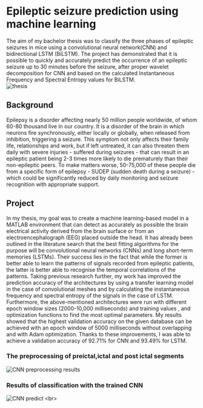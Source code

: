 # **Epileptic seizure prediction using machine learning**

The aim of my bachelor thesis was to classify the three phases of epileptic seizures in mice using a convolutional neural network(CNN) and bidirectional LSTM (BiLSTM). The project has demonstrated that it is possible to quickly and accurately predict the occurrence of an epileptic seizure up to 30 minutes before the seizure, after proper wavelet decomposition for CNN and based on the calculated Instantaneous Frequency and Spectral Entropy values for BiLSTM.
<br>
![thesis](https://github.com/nyirobalazs/epilepsy-prediction-with-machine-learning/blob/main/assets/Untitled%20(4).png)
<br>

## Background

Epilepsy is a disorder affecting nearly 50 million people worldwide, of whom 60-80 thousand live in our country. It is a disorder of the brain in which neurons fire synchronously, either locally or globally, when released from inhibition, triggering a seizure. This symptom not only affects their family life, relationships and work, but if left untreated, it can also threaten them daily with severe injuries - suffered during seizures - that can result in an epileptic patient being 2-3 times more likely to die prematurely than their non-epileptic peers. To make matters worse, 50-75,000 of these people die from a specific form of epilepsy - SUDEP (sudden death during a seizure) - which could be significantly reduced by daily monitoring and seizure recognition with appropriate support.


## Project

In my thesis, my goal was to create a machine learning-based model in a MATLAB environment that can detect as accurately as possible the brain electrical activity derived from the brain surface or from an electroencephalograph (EEG) placed outside the head. It has already been outlined in the literature search that the best fitting algorithms for the purpose will be convolutional neural networks (CNNs) and long short-term memories (LSTMs). Their success lies in the fact that while the former is better able to learn the patterns of signals recorded from epileptic patients, the latter is better able to recognise the temporal correlations of the patterns. Taking previous research further, my work has improved the prediction accuracy of the architectures by using a transfer learning model in the case of convolutional meshes and by calculating the instantaneous frequency and spectral entropy of the signals in the case of LSTM. Furthermore, the above-mentioned architectures were run with different epoch window sizes (2000-10,000 milliseconds) and training values , and optimization functions to find the most optimal parameters. My results showed that the highest validation accuracy on the given database can be achieved with an epoch window of 5000 milliseconds without overlapping and with Adam optimization. Thanks to these improvements, I was able to achieve a validation accuracy of 92.71% for CNN and 93.49% for LSTM. 

### The preprocessing of preictal,ictal and post ictal segments

![CNN preprocessing results](https://github.com/nyirobalazs/epilepsy-prediction-with-machine-learning/blob/main/assets/raw_data_wavelet(11-08)_1.jpg)
<br>

### Results of classification with the trained CNN

![CNN predict](https://github.com/nyirobalazs/epilepsy-prediction-with-machine-learning/blob/main/assets/CNN_train02(12.10)_test_plot02.jpg)
<br>
